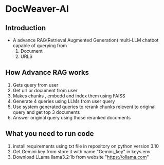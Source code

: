 # DocWeaver-AI
## Introduction
- A advance RAG(Retrieval Augmented Generation) multi-LLM chatbot capable of querying from
  1. Document
  2. URLS
## How Advance RAG works
1. Gets query from user
2. Get url or document from user
3. Makes chunks , embedd and index them using FAISS
4. Generate 4 queries using LLMs from user query
5. Use system generated queries to rerank chunks relevent to original query and get top 3 documents
6. Answer original query using those reranked documents
## What you need to run code
1. install requirements using txt file in repository on python version 3.10
2. Get Gemini key from store it with name "Gemini_key" in keys.env
3. Download LLama llama3.2:1b from website "https://ollama.com"
